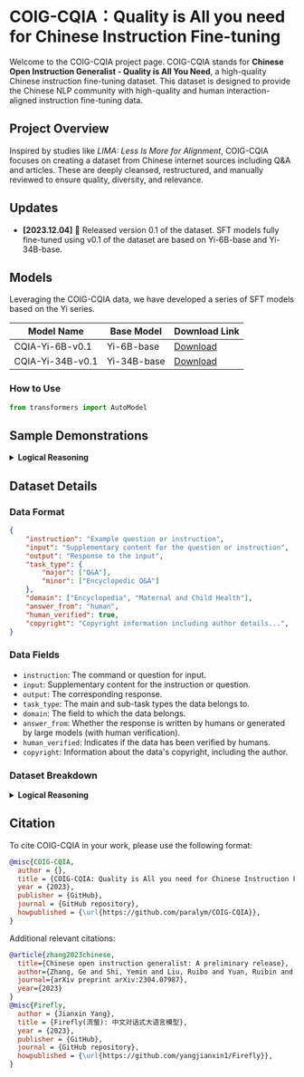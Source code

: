 # COIG-CQIA：Quality is All you need for Chinese Instruction Fine-tuning

Welcome to the COIG-CQIA project page. COIG-CQIA stands for **Chinese Open Instruction Generalist - Quality is All You Need**, a high-quality Chinese instruction fine-tuning dataset. This dataset is designed to provide the Chinese NLP community with high-quality and human interaction-aligned instruction fine-tuning data.

## Project Overview

Inspired by studies like *LIMA: Less Is More for Alignment*, COIG-CQIA focuses on creating a dataset from Chinese internet sources including Q&A and articles. These are deeply cleansed, restructured, and manually reviewed to ensure quality, diversity, and relevance.

## Updates

- **[2023.12.04]** 🎉 Released version 0.1 of the dataset. SFT models fully fine-tuned using v0.1 of the dataset are based on Yi-6B-base and Yi-34B-base.

## Models

Leveraging the COIG-CQIA data, we have developed a series of SFT models based on the Yi series.

| Model Name | Base Model | Download Link |
| --- | --- | --- |
| CQIA-Yi-6B-v0.1 | Yi-6B-base | [Download](#) |
| CQIA-Yi-34B-v0.1 | Yi-34B-base | [Download](#) |

### How to Use

```python
from transformers import AutoModel
```

## Sample Demonstrations

<details>
<summary><b>Logical Reasoning</b></summary>
<p>

> Input: 

> Response: 

</p>
</details>

## Dataset Details

### Data Format

```json
{
    "instruction": "Example question or instruction",
    "input": "Supplementary content for the question or instruction",
    "output": "Response to the input",
    "task_type": {
        "major": ["Q&A"],
        "minor": ["Encyclopedic Q&A"]
    },
    "domain": ["Encyclopedia", "Maternal and Child Health"],
    "answer_from": "human",
    "human_verified": true,
    "copyright": "Copyright information including author details...",
}
```

### Data Fields

- `instruction`: The command or question for input.
- `input`: Supplementary content for the instruction or question.
- `output`: The corresponding response.
- `task_type`: The main and sub-task types the data belongs to.
- `domain`: The field to which the data belongs.
- `answer_from`: Whether the response is written by humans or generated by large models (with human verification).
- `human_verified`: Indicates if the data has been verified by humans.
- `copyright`: Information about the data's copyright, including the author.

### Dataset Breakdown

<details>
<summary><b>Logical Reasoning</b></summary>
<p>

| Category          | Quantity | Source | Construction Method                     |
| ----------------- | -------- | ------ | --------------------------------------- |
| 100poison         | 906      | [Open Dataset](https://modelscope.cn/datasets/damo/100PoisonMpts/summary) | - |
| COIG-human-value  | 101      | [Open Dataset](https://huggingface.co/datasets/BAAI/COIG) | Manual review of question quality |
| **Total**         | **1007** | -      | -                                       |

</p>
</details>


## Citation

To cite COIG-CQIA in your work, please use the following format:

```bibtex
@misc{COIG-CQIA,
  author = {},
  title = {COIG-CQIA: Quality is All you need for Chinese Instruction Fine-tuning},
  year = {2023},
  publisher = {GitHub},
  journal = {GitHub repository},
  howpublished = {\url{https://github.com/paralym/COIG-CQIA}},
}
```

Additional relevant citations:
```bibtex
@article{zhang2023chinese,
  title={Chinese open instruction generalist: A preliminary release},
  author={Zhang, Ge and Shi, Yemin and Liu, Ruibo and Yuan, Ruibin and Li, Yizhi and Dong, Siwei and Shu, Yu and Li, Zhaoqun and Wang, Zekun and Lin, Chenghua and others},
  journal={arXiv preprint arXiv:2304.07987},
  year={2023}
}
@misc{Firefly,
  author = {Jianxin Yang},
  title = {Firefly(流萤): 中文对话式大语言模型},
  year = {2023},
  publisher = {GitHub},
  journal = {GitHub repository},
  howpublished = {\url{https://github.com/yangjianxin1/Firefly}},
}
```
